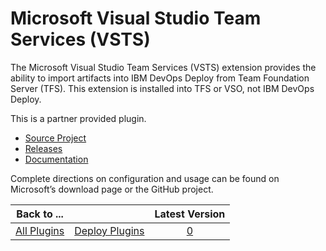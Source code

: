 
# Microsoft Visual Studio Team Services (VSTS)

The Microsoft Visual Studio Team Services (VSTS) extension provides the ability to import artifacts into IBM DevOps Deploy from Team Foundation Server (TFS). This extension is installed into TFS or VSO, not IBM DevOps Deploy.

This is a partner provided plugin.
* [Source Project](https://github.com/UrbanCode/vsts-urbancode-deploy)
* [Releases](https://github.com/UrbanCode/vsts-urbancode-deploy/releases)
* [Documentation](https://github.com/UrbanCode/vsts-urbancode-deploy/blob/master/README.md)

Complete directions on configuration and usage can be found on Microsoft’s download page or the GitHub project.

|Back to ...||Latest Version|
| :---: | :---: | :---: |
|[All Plugins](../../index.md)|[Deploy Plugins](../README.md)|[0]()|
